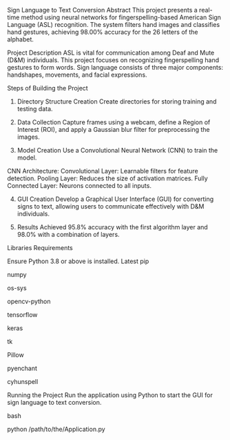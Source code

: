 Sign Language to Text Conversion
Abstract
This project presents a real-time method using neural networks for fingerspelling-based American Sign Language (ASL) recognition. The system filters hand images and classifies hand gestures, achieving 98.00% accuracy for the 26 letters of the alphabet.

Project Description
ASL is vital for communication among Deaf and Mute (D&M) individuals. This project focuses on recognizing fingerspelling hand gestures to form words. Sign language consists of three major components: handshapes, movements, and facial expressions.

Steps of Building the Project
1. Directory Structure Creation
Create directories for storing training and testing data.

2. Data Collection
Capture frames using a webcam, define a Region of Interest (ROI), and apply a Gaussian blur filter for preprocessing the images.

3. Model Creation
Use a Convolutional Neural Network (CNN) to train the model.

CNN Architecture:
Convolutional Layer: Learnable filters for feature detection.
Pooling Layer: Reduces the size of activation matrices.
Fully Connected Layer: Neurons connected to all inputs.

4. GUI Creation
Develop a Graphical User Interface (GUI) for converting signs to text, allowing users to communicate effectively with D&M individuals.

5. Results
Achieved 95.8% accuracy with the first algorithm layer and 98.0% with a combination of layers.

Libraries Requirements

Ensure Python 3.8 or above is installed.
Latest pip

numpy

os-sys

opencv-python

tensorflow

keras

tk

Pillow

pyenchant

cyhunspell

Running the Project
Run the application using Python to start the GUI for sign language to text conversion.

bash

python /path/to/the/Application.py
